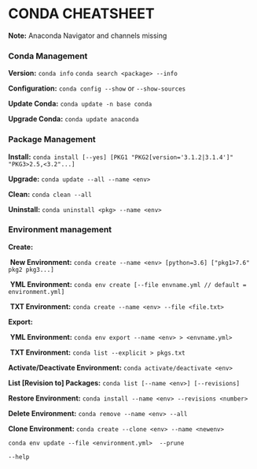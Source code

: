 # CONDA CHEATSHEET

**Note:** Anaconda Navigator and channels missing

### Conda Management

**Version:** `conda info` `conda search <package> --info`

**Configuration:** `conda config --show` or  `--show-sources`

**Update Conda:** `conda update -n base conda` 

**Upgrade Conda:** `conda update anaconda`



### Package Management

**Install:** `conda install [--yes] [PKG1 "PKG2[version='3.1.2|3.1.4']" "PKG3>2.5,<3.2"...]`

**Upgrade:** `conda update --all --name <env>`

**Clean:** `conda clean --all`

**Uninstall:** `conda uninstall <pkg> --name <env>`



### Environment management

**Create:**

​	**New Environment:** `conda create --name <env> [python=3.6] ["pkg1>7.6" pkg2 pkg3...]`

​	**YML Environment:** `conda env create [--file envname.yml // default = environment.yml]`

​	**TXT Environment:** `conda create --name <env> --file <file.txt>`

**Export:**

​	**YML Environment:** `conda env export --name <env> > <envname.yml>`

​	**TXT Environment:** `conda list --explicit > pkgs.txt`



**Activate/Deactivate Environment:** `conda activate/deactivate <env>`

**List [Revision to] Packages:** `conda list [--name <env>] [--revisions]`

**Restore Environment:** `conda install --name <env> --revisions <number>`

**Delete Environment:** `conda remove --name <env> --all`

**Clone Environment:** `conda create --clone <env> --name <newenv>`



```shell
conda env update --file <environment.yml>  --prune
```

`--help`



